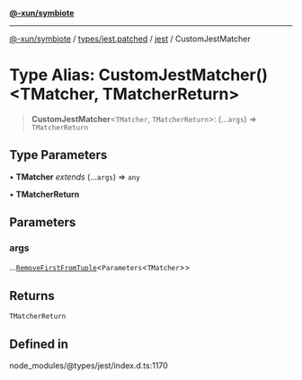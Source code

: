 [**@-xun/symbiote**](../../../../../README.md)

***

[@-xun/symbiote](../../../../../README.md) / [types/jest.patched](../../../README.md) / [jest](../README.md) / CustomJestMatcher

# Type Alias: CustomJestMatcher()\<TMatcher, TMatcherReturn\>

> **CustomJestMatcher**\<`TMatcher`, `TMatcherReturn`\>: (...`args`) => `TMatcherReturn`

## Type Parameters

• **TMatcher** *extends* (...`args`) => `any`

• **TMatcherReturn**

## Parameters

### args

...[`RemoveFirstFromTuple`](RemoveFirstFromTuple.md)\<`Parameters`\<`TMatcher`\>\>

## Returns

`TMatcherReturn`

## Defined in

node\_modules/@types/jest/index.d.ts:1170
